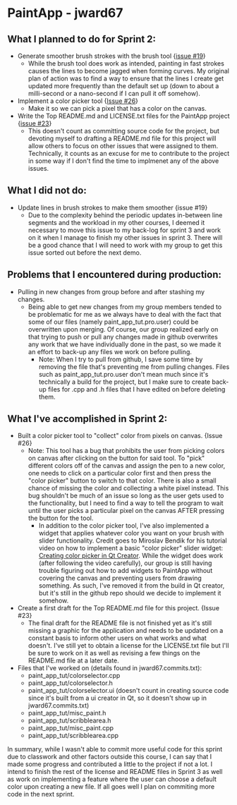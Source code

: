 # PaintApp - jward67

## What I planned to do for Sprint 2:
- Generate smoother brush strokes with the brush tool {[issue #19](https://github.com/utk-cs340-spring22/PaintApp/issues/19#issue-1179836315)}
  - While the brush tool does work as intended, painting in fast strokes causes the lines to become jagged when forming curves. My original plan of action was to find a way to ensure that the lines I create get updated more frequently than the default set up (down to about a milli-second or a nano-second if I can pull it off somehow).
- Implement a color picker tool {[Issue #26](https://github.com/utk-cs340-spring22/PaintApp/issues/26#issue-1188436955)}
  - Make it so we can pick a pixel that has a color on the canvas.
- Write the Top README.md and LICENSE.txt files for the PaintApp project {[issue #23](https://github.com/utk-cs340-spring22/PaintApp/issues/23#issue-1188408225)}
  - This doesn't count as committing source code for the project, but devoting myself to drafting a README.md file for this project will allow others to focus on other issues that were assigned to them. Technically, it counts as an excuse for me to contribute to the project in some way if I don't find the time to implmenet any of the above issues.

## What I did not do:
- Update lines in brush strokes to make them smoother {issue #19}
  - Due to the complexity behind the periodic updates in-between line segments and the workload in my other courses, I deemed it necessary to move this issue to my back-log for sprint 3 and work on it when I manage to finish my other issues in sprint 3. There will be a good chance that I will need to work with my group to get this issue sorted out before the next demo.

## Problems that I encountered during production:
- Pulling in new changes from group before and after stashing my changes.
  - Being able to get new changes from my group members tended to be problematic for me as we always have to deal with the fact that some of our files (namely paint_app_tut.pro.user) could be overwritten upon merging. Of course, our group realized early on that trying to push or pull any changes made in github overwrites any work that we have individually done in the past, so we made it an effort to back-up any files we work on before pulling. 
    - Note: When I try to pull from github, I save some time by removing the file that's preventing me from pulling changes. Files such as paint_app_tut.pro.user don't mean much since it's technically a build for the project, but I make sure to  create back-up files for .cpp and .h files that I have edited on before deleting them.

## What I've accomplished in Sprint 2:
- Built a color picker tool to "collect" color from pixels on canvas. {Issue #26}
  - Note: This tool has a bug that prohibits the user from picking colors on canvas after clicking on the button for said tool. To "pick" different colors off of the canvas and assign the pen to a new color, one needs to click on a particular color first and then press the "color picker" button to switch to that color. There is also a small chance of missing the color and collecting a white pixel instead. This bug shouldn't be much of an issue so long as the user gets used to the functionality, but I need to find a way to tell the program to wait until the user picks a particular pixel on the canvas AFTER pressing the button for the tool.
    - In addition to the color picker tool, I've also implemented a widget that applies whatever color you want on your brush with slider functionality. Credit goes to Miroslav Bendik for his tutorial video on how to implement a basic "color picker" slider widget: [Creating color picker in Qt Creator](https://youtu.be/mZ7wBUA04CI). While the widget does work (after following the video carefully), our group is still having trouble figuring out how to add widgets to PaintApp without covering the canvas and preventing users from drawing something. As such, I've removed it from the build in Qt creator, but it's still in the github repo should we decide to implement it somehow.
- Create a first draft for the Top README.md file for this project. {Issue #23}
  - The final draft for the README file is not finished yet as it's still missing a graphic for the application and needs to be updated on a constant basis to inform other users on what works and what doesn't. I've still yet to obtain a license for the LICENSE.txt file but I'll be sure to work on it as well as revising a few things on the README.md file at a later date.
- Files that I've worked on (details found in jward67.commits.txt):
  - paint_app_tut/colorselector.cpp
  - paint_app_tut/colorselector.h
  - paint_app_tut/colorselector.ui (doesn't count in creating source code since it's built from a ui creator in Qt, so it doesn't show up in jward67.commits.txt)
  - paint_app_tut/misc_paint.h
  - paint_app_tut/scribblearea.h
  - paint_app_tut/misc_paint.cpp
  - paint_app_tut/scribblearea.cpp

In summary, while I wasn't able to commit more useful code for this sprint due to classwork and other factors outside this course, I can say that I made some progress and contributed a little to the project if not a lot. I intend to finish the rest of the license and README files in Sprint 3 as well as work on implementing a feature where the user can choose a default color upon creating a new file. If all goes well I plan on commiting more code in the next sprint.
